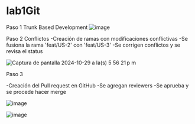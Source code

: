 # lab1Git
Paso 1
Trunk Based Development
![image](https://github.com/user-attachments/assets/1d406186-1352-468d-874a-3bb30de7ec24)

Paso 2
Conflictos
-Creación de ramas con modificaciones conflictivas -Se fusiona la rama 'feat/US-2' con 'feat/US-3' -Se corrigen conflictos y se revisa el status

![Captura de pantalla 2024-10-29 a la(s) 5 56 21 p m](https://github.com/user-attachments/assets/352c0fc8-ea2b-4abb-aee1-f23c84cc35ff)

Paso 3

-Creación del Pull request en GitHub -Se agregan reviewers -Se aprueba y se procede hacer merge


![image](https://github.com/user-attachments/assets/7a5cbbbf-01fe-4a13-a1c8-5989c90dfb98)

![image](https://github.com/user-attachments/assets/b3e76aaa-b2c6-4a18-a5dc-382bfa55b1e8)
